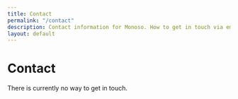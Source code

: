 ```yaml
---
title: Contact
permalink: "/contact"
description: Contact information for Monoso. How to get in touch via email.
layout: default
---
```


# Contact

There is currently no way to get in touch.
